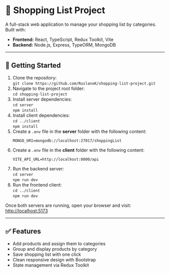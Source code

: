 <h1>🛒 Shopping List Project</h1>

<p>A full-stack web application to manage your shopping list by categories. Built with:</p>
<ul>
  <li><strong>Frontend:</strong> React, TypeScript, Redux Toolkit, Vite</li>
  <li><strong>Backend:</strong> Node.js, Express, TypeORM, MongoDB</li>
</ul>

<hr />

<h2>🚀 Getting Started</h2>

<ol>
  <li>Clone the repository:<br />
    <code>git clone https://github.com/RuslanxK/shopping-list-project.git</code>
  </li>

  <li>Navigate to the project root folder:<br />
    <code>cd shopping-list-project</code>
  </li>

  <li>Install server dependencies:<br />
    <code>cd server</code><br />
    <code>npm install</code>
  </li>

  <li>Install client dependencies:<br />
    <code>cd ../client</code><br />
    <code>npm install</code>
  </li>

  <li>Create a <code>.env</code> file in the <strong>server</strong> folder with the following content:<br />
    <pre><code>MONGO_URI=mongodb://localhost:27017/shoppingList</code></pre>
  </li>

  <li>Create a <code>.env</code> file in the <strong>client</strong> folder with the following content:<br />
    <pre><code>VITE_API_URL=http://localhost:8000/api</code></pre>
  </li>

  <li>Run the backend server:<br />
    <code>cd server</code><br />
    <code>npm run dev</code>
  </li>

  <li>Run the frontend client:<br />
    <code>cd ../client</code><br />
    <code>npm run dev</code>
  </li>
</ol>

<p>Once both servers are running, open your browser and visit:<br />
  <a href="http://localhost:5173" target="_blank">http://localhost:5173</a>
</p>

<hr />

<h2>✅ Features</h2>
<ul>
  <li>Add products and assign them to categories</li>
  <li>Group and display products by category</li>
  <li>Save shopping list with one click</li>
  <li>Clean responsive design with Bootstrap</li>
  <li>State management via Redux Toolkit</li>
</ul>


